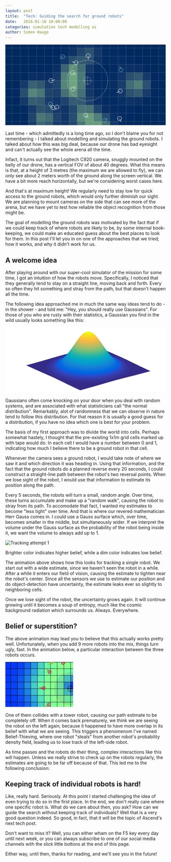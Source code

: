```yaml
---
layout: post
title:  "Tech: Guiding the search for ground robots"
date:   2016-01-18 10:00:00
categories: simulation tech modelling ai
author: Simen Haugo
---
```


![Mysterious simulation](/public/assets/tech-guiding-search/title.png)

Last time - which admittedly is a long time ago, so I don't blame you for not remembering - I talked about modelling and simulating the ground robots. I talked about how this was big deal, because our drone has bad eyesight and can't actually see the whole arena all the time.

Infact, it turns out that the Logitech C920 camera, snuggly mounted on the belly of our drone, has a vertical FOV of about 40 degrees. What this means is that, at a height of 3 metres (the maximum we are allowed to fly), we can only see about 2 meters worth of the ground along the screen vertical. We have a bit more reach horizontally, but we're considering worst cases here.

And that's at maximum height! We regularly need to stay low for quick access to the ground robots, which would only further diminish our sight. We are planning to mount cameras on the side that can see more of the arena, but we have yet to test how reliable the object recognition from those might be.

The goal of modelling the ground robots was motivated by the fact that if we could keep track of where robots are likely to be, by some internal book-keeping, we could make an educated guess about the best places to look for them. In this post I'll let you in on one of the approaches that we tried; how it works, and why it didn't work for us.

A welcome idea
--------------
After playing around with our super-cool simulator of the mission for some time, I got an intuition of how the robots move. Specifically, I noticed that they generally tend to stay on a straight line, moving back and forth. Every so often they hit something and stray from the path, but that doesn't happen all the time.

The following idea approached me in much the same way ideas tend to do - in the shower - and told me: "Hey, you should really use Gaussians". For those of you who are rusty with their statistics, a Gaussian you find in the wild usually looks something like this:

![Gaussian 2D surface](/public/assets/tech-guiding-search/gaussian.png)

Gaussians often come knocking on your door when you deal with random systems, and are associated with what statisticians call "the normal distribution". Remarkably, alot of randomness that we can observe in nature tend to follow this distribution. For that reason it is usually a good guess for a distribution, if you have no idea which one is best for your problem.

The basis of my first approach was to divide the world into cells. Perhaps somewhat hastely, I thought that the pre-existing 1x1m grid cells marked up with tape would do. In each cell I would have a number between 0 and 1, indicating how much I believe there to be a ground robot in that cell.

Whenever the camera sees a ground robot, I would take note of where we saw it and which direction it was heading in. Using that information, and the fact that the ground robots do a planned reverse every 20 seconds, I could construct a straight-line path between the robot's two reversal points. When we lose sight of the robot, I would use that information to estimate its position along the path.

Every 5 seconds, the robots will turn a small, random angle. Over time, these turns accumulate and make up a "random walk", causing the robot to stray from its path. To accomodate that fact, I wanted my estimates to become "less tight" over time. And that is where our revered mathematician Herr Gauss comes in. I could use a Gauss surface which, over time, becomes smaller in the middle, but simultaneously wider. If we interpret the volume under the Gauss surface as the probability of the robot being inside it, we want the volume to always add up to 1.

![Tracking attempt 1](/public/assets/tech-guiding-search/tracking-1.gif)
<p class="text-muted centered">
    Brighter color indicates higher belief, while a dim color indicates low belief.
</p>

The animation above shows how this looks for tracking a single robot. We start out with a wide estimate, since we haven't seen the robot in a while. After a while it enters our field of vision, causing the estimate to tighten near the robot's center. Since all the sensors we use to estimate our position and do object-detection have uncertainty, the estimate leaks ever so slightly to neighboring cells.

Once we lose sight of the robot, the uncertainty grows again. It will continue growing until it becomes a soup of entropy, much like the cosmic background radiation which surrounds us. Always. Everywhere.

Belief or superstition?
-----------------------
The above animation may lead you to believe that this actually works pretty well. Unfortunately, when you add 9 more robots into the mix, things turn ugly, fast. In the animation below, a particular interaction between the three robots occurs.

![Tracking attempt 2](/public/assets/tech-guiding-search/tracking-2.gif)

One of them collides with a tower robot, causing our path estimate to be completely off. When it comes back prematurely, we think we are seeing the robot on the left again, because it happened to have more overlap in its belief with what we are seeing. This triggers a phenomenom I've named Belief-Thieving, where one robot "steals" from another robot's probability density field, leading us to lose track of the left-side robot.

As time passes and the robots do their thing, complex interactions like this will happen. Unless we really strive to check up on the robots regularly, the estimates are going to be far off because of that. This led me to the following conclusion:

Keeping track of individual robots is hard!
-------------------------------------------
Like, really hard. Seriously. At this point I started challenging the idea of even trying to do so in the first place. In the end, we don't really care where one specific robot is. What do we care about then, you ask? How can we guide the search without keeping track of individuals? Well that is a very good question indeed. So good, in fact, that it will be the topic of Ascend's next tech post.

Don't want to miss it? Well, you can either wham on the F5 key every day until next week, or you can always subscribe to one of our social media channels with the slick little buttons at the end of this page.

Either way, until then, thanks for reading, and we'll see you in the future!
